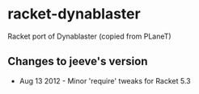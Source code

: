racket-dynablaster
==================

Racket port of Dynablaster (copied from PLaneT)

Changes to jeeve's version
--------------------------
* Aug 13 2012 - Minor 'require' tweaks for Racket 5.3
